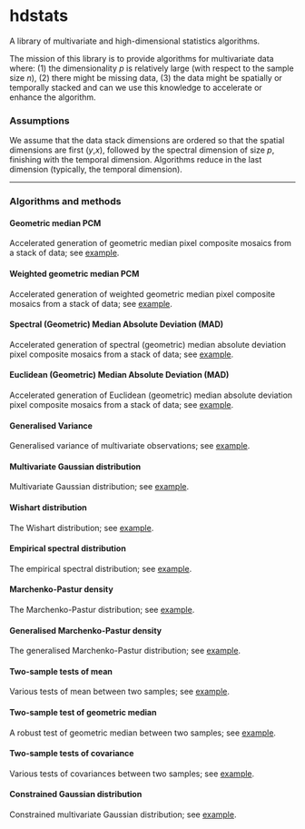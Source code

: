 # hdstats

A library of multivariate and high-dimensional statistics algorithms.

The mission of this library is to provide algorithms for multivariate data where: (1) the dimensionality *p* is relatively large (with respect to the sample size *n*), (2) there might be missing data, (3) the data might be spatially or temporally stacked and can we use this knowledge to accelerate or enhance the algorithm. 

### Assumptions

We assume that the data stack dimensions are ordered so that the spatial dimensions are first (*y*,*x*), followed by the spectral dimension of size *p*, finishing with the temporal dimension. Algorithms reduce in the last dimension (typically, the temporal dimension).

----

### Algorithms and methods

#### Geometric median PCM

Accelerated generation of geometric median pixel composite mosaics from a stack of data; see [example](https://github.com/daleroberts/hdstats/blob/master/docs/geomedian.ipynb).

#### Weighted geometric median PCM

Accelerated generation of weighted geometric median pixel composite mosaics from a stack of data; see [example](https://github.com/daleroberts/hdstats/blob/master/docs/wgeomedian.ipynb).

#### Spectral (Geometric) Median Absolute Deviation (MAD)

Accelerated generation of spectral (geometric) median absolute deviation pixel composite mosaics from a stack of data; see [example](https://github.com/daleroberts/hdstats/blob/master/docs/mad.ipynb).

#### Euclidean (Geometric) Median Absolute Deviation (MAD)

Accelerated generation of Euclidean (geometric) median absolute deviation pixel composite mosaics from a stack of data; see [example](https://github.com/daleroberts/hdstats/blob/master/docs/mad.ipynb).

#### Generalised Variance

Generalised variance of multivariate observations; see [example](https://github.com/daleroberts/hdstats/blob/master/docs/mvn.ipynb).

#### Multivariate Gaussian distribution

Multivariate Gaussian distribution; see [example](https://github.com/daleroberts/hdstats/blob/master/docs/mvn.ipynb).

#### Wishart distribution

The Wishart distribution; see [example](https://github.com/daleroberts/hdstats/blob/master/docs/wishart.ipynb).

#### Empirical spectral distribution

The empirical spectral distribution; see [example](https://github.com/daleroberts/hdstats/blob/master/docs/mp.ipynb).

#### Marchenko-Pastur density

The Marchenko-Pastur distribution; see [example](https://github.com/daleroberts/hdstats/blob/master/docs/mp.ipynb).

#### Generalised Marchenko-Pastur density

The generalised Marchenko-Pastur distribution; see [example](https://github.com/daleroberts/hdstats/blob/master/docs/mp.ipynb).

#### Two-sample tests of mean

Various tests of mean between two samples; see [example](https://github.com/daleroberts/hdstats/blob/master/docs/twosample.ipynb).

#### Two-sample test of geometric median

A robust test of geometric median between two samples; see [example](https://github.com/daleroberts/hdstats/blob/master/docs/twosample.ipynb).

#### Two-sample tests of covariance

Various tests of covariances between two samples; see [example](https://github.com/daleroberts/hdstats/blob/master/docs/twosample.ipynb).

#### Constrained Gaussian distribution

Constrained multivariate Gaussian distribution; see [example](https://github.com/daleroberts/hdstats/blob/master/docs/constrained.ipynb).
